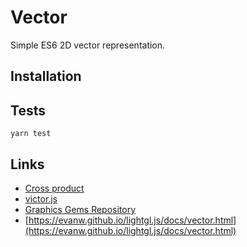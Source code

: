# Vector
Simple ES6 2D vector representation.

## Installation

## Tests
```shell script
yarn test
``` 

## Links

* [Cross product](https://en.wikipedia.org/wiki/Cross_product)
* [victor.js](http://victorjs.org/)
* [Graphics Gems Repository](http://www.realtimerendering.com/resources/GraphicsGems/)
* [https://evanw.github.io/lightgl.js/docs/vector.html](https://evanw.github.io/lightgl.js/docs/vector.html)